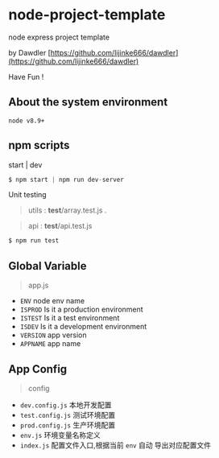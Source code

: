 # node-project-template
node express project template <br/>

by Dawdler [https://github.com/lijinke666/dawdler](https://github.com/lijinke666/dawdler) <br/>

Have Fun ! 

## About the system environment
```
node v8.9+
```

## npm scripts 
start | dev
```js
$ npm start | npm run dev-server 
``` 
Unit testing 
> utils :  __test__/array.test.js .

> api :  __test__/api.test.js

```js
$ npm run test
```


## Global Variable
> app.js

- `ENV`     node env name
- `ISPROD`  Is it a production environment
- `ISTEST`  Is it a test environment
- `ISDEV`   Is it a development environment
- `VERSION` app version
- `APPNAME` app name

## App Config
> config
- `dev.config.js`       本地开发配置
- `test.config.js`      测试环境配置
- `prod.config.js`      生产环境配置
- `env.js`              环境变量名称定义
- `index.js`            配置文件入口,根据当前 `env` 自动 导出对应配置文件




